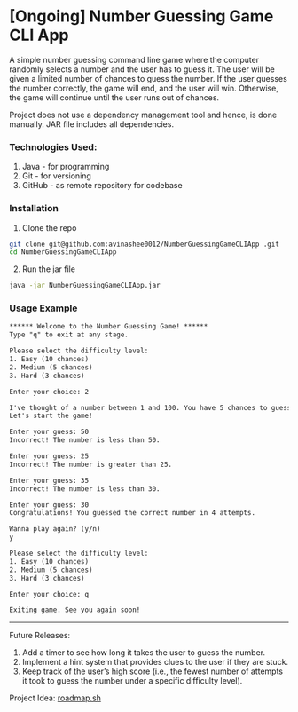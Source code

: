 # [Ongoing] Number Guessing Game CLI App

A simple number guessing command line game where the computer randomly selects a number and the user has to guess it. The user will be given a limited number of chances to guess the number. If the user guesses the number correctly, the game will end, and the user will win. Otherwise, the game will continue until the user runs out of chances.

Project does not use a dependency management tool and hence, is done manually. JAR file includes all dependencies.

### Technologies Used:
1. Java - for programming
2. Git - for versioning
3. GitHub - as remote repository for codebase

### Installation
1. Clone the repo
```bash
git clone git@github.com:avinashee0012/NumberGuessingGameCLIApp .git
cd NumberGuessingGameCLIApp 
```
2. Run the jar file
```bash
java -jar NumberGuessingGameCLIApp.jar
```
### Usage Example
```txt
****** Welcome to the Number Guessing Game! ******
Type "q" to exit at any stage.

Please select the difficulty level:
1. Easy (10 chances)
2. Medium (5 chances)
3. Hard (3 chances)

Enter your choice: 2

I've thought of a number between 1 and 100. You have 5 chances to guess. 
Let's start the game!

Enter your guess: 50
Incorrect! The number is less than 50.

Enter your guess: 25
Incorrect! The number is greater than 25.

Enter your guess: 35
Incorrect! The number is less than 30.

Enter your guess: 30
Congratulations! You guessed the correct number in 4 attempts.

Wanna play again? (y/n)
y

Please select the difficulty level:
1. Easy (10 chances)
2. Medium (5 chances)
3. Hard (3 chances)

Enter your choice: q

Exiting game. See you again soon!
```
_____

Future Releases:
1. Add a timer to see how long it takes the user to guess the number.
2. Implement a hint system that provides clues to the user if they are stuck.
3. Keep track of the user’s high score (i.e., the fewest number of attempts it took to guess the number under a specific difficulty level).

Project Idea: [roadmap.sh](https://roadmap.sh/projects/number-guessing-game) 